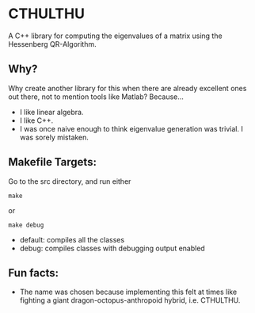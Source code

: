 # CTHULTHU
A C++ library for computing the eigenvalues of a matrix using the Hessenberg QR-Algorithm.

## Why?
Why create another library for this when there are already excellent ones out there, not to mention tools like Matlab? Because...
- I like linear algebra.
- I like C++.
- I was once naive enough to think eigenvalue generation was trivial. I was sorely mistaken.

## Makefile Targets:
Go to the src directory, and run either
```
make
```
or
```
make debug
```
- default: compiles all the classes
- debug: compiles classes with debugging output enabled

## Fun facts:
- The name was chosen because implementing this felt at times like fighting a giant dragon-octopus-anthropoid hybrid, i.e. CTHULTHU.
